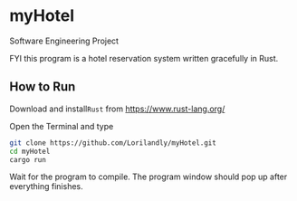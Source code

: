 # myHotel

Software Engineering Project

FYI this program is a hotel reservation system written gracefully in Rust.



## How to Run

Download and install`Rust` from https://www.rust-lang.org/

Open the Terminal and type

```bash
git clone https://github.com/Lorilandly/myHotel.git
cd myHotel
cargo run
```

Wait for the program to compile. The program window should pop up after everything finishes. 
